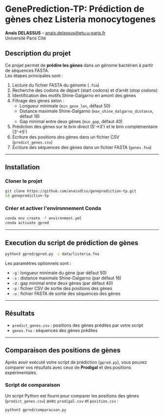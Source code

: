 # GenePrediction-TP: Prédiction de gènes chez Listeria monocytogenes

**Anaïs DELASSUS** – anais.delassus@etu.u-paris.fr  
Université Paris Cité

## Description du projet
Ce projet permet de **prédire les gènes** dans un génome bactérien à partir de séquences FASTA.  
Les étapes principales sont :

1. Lecture du fichier FASTA du génome (`.fna`)  
2. Recherche des codons de départ (start codons) et d’arrêt (stop codons)  
3. Identification des motifs Shine-Dalgarno en amont des gènes  
4. Filtrage des gènes selon :  
   - Longueur minimale (`min_gene_len`, défaut 50)  
   - Distance maximale Shine-Dalgarno (`max_shine_dalgarno_distance`, défaut 16)  
   - Gap minimal entre deux gènes (`min_gap`, défaut 40)  
5. Prédiction des gènes sur le brin direct (5'→3') et le brin complémentaire (3'→5')  
6. Écriture des positions des gènes dans un fichier CSV (`predict_genes.csv`)  
7. Écriture des séquences des gènes dans un fichier FASTA (`genes.fna`)  

---

## Installation

### Cloner le projet
```bash
git clone https://github.com/anaisdlss/geneprediction-tp.git
cd geneprediction-tp
```
### Créer et activer l'environnement Conda
```bash
conda env create -f environment.yml
conda activate gpred
```

---

## Execution du script de prédiction de gènes
```bash
python3 gpred/gpred.py -i data/listeria.fna
```
Les paramètres optionnels sont :
- `-g` : longueur minimale du gène (par défaut 50)
- `-s` : distance maximale Shine-Dalgarno (par défaut 16)
- `-d` : gap minimal entre deux gènes (par défaut 40)
- `-p` : fichier CSV de sortie des positions des gènes
- `-o` : fichier FASTA de sortie des séquences des gènes

---

## Résultats
- `predict_genes.csv` : positions des gènes prédites par votre script
- `genes.fna` : séquences des gènes prédites

---

## Comparaison des positions de gènes

Après avoir exécuté votre script de prédiction (`gpred.py`), vous pouvez comparer vos résultats avec ceux de **Prodigal** et des positions expérimentales.

### Script de comparaison
Un script Python est fourni pour comparer les positions des gènes (`predict_genes.csv`) avec `prodigal.csv` et `position.csv` :

```bash
python3 gpred/comparaison.py
```
